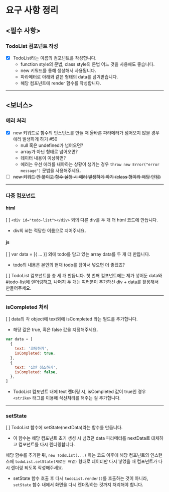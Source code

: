 # 요구 사항 정리

## <필수 사항>

### TodoList 컴포넌트 작성

- [x] TodoList라는 이름의 컴포넌트를 작성합니다.
  - function style의 문법, class style의 문법 어느 것을 사용해도 좋습니다.
  - new 키워드를 통해 생성해서 사용됩니다.
  - 파라메터로 아래와 같은 형태의 data를 넘겨받습니다.
  - 해당 컴포넌트에 render 함수를 작성합니다.

---

## <보너스>

### 에러 처리

- [x] new 키워드로 함수의 인스턴스를 만들 때 올바른 파라메터가 넘어오지 않을 경우 에러 발생하게 하기 #50
  - null 혹은 undefined가 넘어오면?
  - array가 아닌 형태로 넘어오면?
  - 데이터 내용이 이상하면?
  - 에러는 우선 에러를 내야하는 상황이 생기는 경우 `throw new Error("error message")` 문법을 사용해주세요.
- [ ] <strike>new 키워드 안 붙이고 함수 실행 시 에러 발생하게 하기 (class 형이라 해당 안됨)</strike>

---

### 다중 컴포넌트

#### html

[ ] `<div id="todo-list"></div>` 외의 다른 div를 두 개 더 html 코드에 만듭니다.

- div의 id는 적당한 이름으로 지어주세요.

#### js

[ ] var data = [{ ... }] 외에 todo를 담고 있는 array data를 두 개 더 만듭니다.

- todo의 내용은 본인의 현재 todo를 담아서 넣으면 더 좋겠죠?

[ ] TodoList 컴포넌트를 총 세 개 만듭니다. 첫 번째 컴포넌트에는 제가 넣어둔 data와 #todo-list에 렌더링하고, 나머지 두 개는 여러분이 추가하신 div + data를 활용해서 만들어주세요.

---

### isCompleted 처리

[ ] data의 각 object에 text외에 isCompleted 라는 필드를 추가합니다.

- 해당 값은 true, 혹은 false 값을 지정해주세요.

```javascript
var data = [
  {
    text: '코딩하기',
    isCompleted: true,
  },
  {
    text: '집안 청소하기',
    isCompleted: false,
  },
]
```

- TodoList 컴포넌트 내에 text 렌더링 시, isCompleted 값이 true인 경우 `<strike>` 태그를 이용해 삭선처리를 해주는 걸 추가합니다.

---

### setState

[ ] TodoList 함수에 setState(nextData)라는 함수를 만듭니다.

- 이 함수는 해당 컴포넌트 초기 생성 시 넘겼던 data 파라메터를 nextData로 대체하고 컴포넌트를 다시 렌더링합니다.

해당 함수를 추가한 뒤, `new TodoList(...)` 하는 코드 이후에 해당 컴포넌트의 인스턴스에 `todoList.setState(새로운 배열)` 형태로 데이터만 다시 넣었을 때 컴포넌트가 다시 렌더링 되도록 작성해주세요.

- setState 함수 호출 후 다시 `todoList.render()`를 호출하는 것이 아니라, `setState` 함수 내에서 화면을 다시 렌더링하는 것까지 처리해야 합니다.
